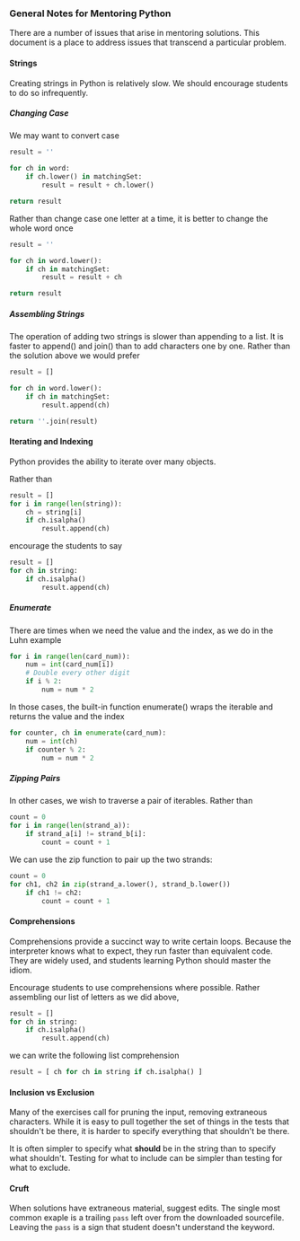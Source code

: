 ### General Notes for Mentoring Python

There are a number of issues that arise in 
mentoring solutions.  This document is a place
to address issues that transcend a particular problem.

#### Strings

Creating strings in Python is relatively slow.
We should encourage students to do so infrequently.

##### Changing Case

We may want to convert case

```python
result = ''

for ch in word:
    if ch.lower() in matchingSet:
        result = result + ch.lower()

return result
```

Rather than change case one letter at a time, it is better
to change the whole word once
        
```python
result = ''

for ch in word.lower():
    if ch in matchingSet:
        result = result + ch

return result
```

##### Assembling Strings

The operation of adding two strings is slower
than appending to a list.  It is faster to 
append() and join() than to add characters one by one.
Rather than the solution above we would prefer

```python
result = []

for ch in word.lower():
    if ch in matchingSet:
        result.append(ch)

return ''.join(result)
```

#### Iterating and Indexing

Python provides the ability to iterate over many 
objects.  

Rather than 

```python
result = []
for i in range(len(string)):
    ch = string[i]
    if ch.isalpha()
        result.append(ch)
```

encourage the students to say

```python
result = []
for ch in string:
    if ch.isalpha()
        result.append(ch)
```

##### Enumerate

There are times when we need the value and the index,
as we do in the Luhn example

```python
for i in range(len(card_num)):
    num = int(card_num[i])
    # Double every other digit
    if i % 2:
        num = num * 2
```

In those cases, the built-in function enumerate() wraps the
iterable and returns the value and the index

```python
for counter, ch in enumerate(card_num):
    num = int(ch)
    if counter % 2:
        num = num * 2
```

##### Zipping Pairs

In other cases, we wish to traverse a pair of iterables.
Rather than 

```python
count = 0
for i in range(len(strand_a)):
    if strand_a[i] != strand_b[i]:
        count = count + 1
```

We can use the zip function to pair up the two strands:

```python
count = 0
for ch1, ch2 in zip(strand_a.lower(), strand_b.lower())
    if ch1 != ch2:
        count = count + 1
```

#### Comprehensions

Comprehensions provide a succinct way to write certain
loops.  Because the interpreter knows what to expect,
they run faster than equivalent code.  They are widely
used, and students learning Python should master the
idiom.

Encourage students to use comprehensions where possible.
Rather assembling our list of letters as we did above,

```python
result = []
for ch in string:
    if ch.isalpha()
        result.append(ch)
```

we can write the following list comprehension

```python
result = [ ch for ch in string if ch.isalpha() ]
```

#### Inclusion vs Exclusion

Many of the exercises call for pruning the input,
removing extraneous characters.  While it is easy
to pull together the set of things in the tests
that shouldn't be there, it is harder to specify
everything that shouldn't be there.

It is often simpler to specify what **should**
be in the string than to specify what shouldn't.
Testing for what to include can be simpler than 
testing for what to exclude. 

#### Cruft

When solutions have extraneous material, suggest
edits.  The single most common exaple is a trailing
`pass` left over from the downloaded sourcefile.  
Leaving the `pass` is a sign that student doesn't
understand the keyword.  
